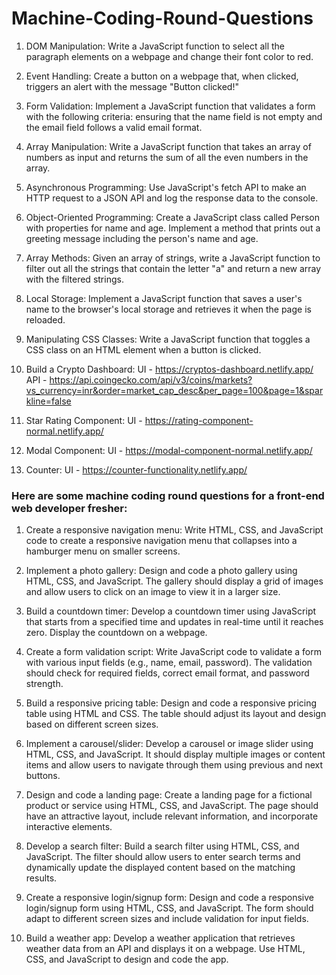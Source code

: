 # Machine-Coding-Round-Questions

1.	DOM Manipulation: Write a JavaScript function to select all the paragraph elements on a webpage and change their font color to red.

2.	Event Handling: Create a button on a webpage that, when clicked, triggers an alert with the message "Button clicked!"

3.	Form Validation: Implement a JavaScript function that validates a form with the following criteria: ensuring that the name field is not empty and the email field follows a valid email format.

4.	Array Manipulation: Write a JavaScript function that takes an array of numbers as input and returns the sum of all the even numbers in the array.

5.	Asynchronous Programming: Use JavaScript's fetch API to make an HTTP request to a JSON API and log the response data to the console.

6.	Object-Oriented Programming: Create a JavaScript class called Person with properties for name and age. Implement a method that prints out a greeting message including the person's name and age.

7.	Array Methods: Given an array of strings, write a JavaScript function to filter out all the strings that contain the letter "a" and return a new array with the filtered strings.

8.	Local Storage: Implement a JavaScript function that saves a user's name to the browser's local storage and retrieves it when the page is reloaded.

9.	Manipulating CSS Classes: Write a JavaScript function that toggles a CSS class on an HTML element when a button is clicked.

10. Build a Crypto Dashboard:
    UI - https://cryptos-dashboard.netlify.app/
    API - https://api.coingecko.com/api/v3/coins/markets?vs_currency=inr&order=market_cap_desc&per_page=100&page=1&sparkline=false

11. Star Rating Component:
UI - https://rating-component-normal.netlify.app/

12. Modal Component:
UI - https://modal-component-normal.netlify.app/

13. Counter:
UI - https://counter-functionality.netlify.app/
### Here are some machine coding round questions for a front-end web developer fresher:

1. Create a responsive navigation menu: Write HTML, CSS, and JavaScript code to create a responsive navigation menu that collapses into a hamburger menu on smaller screens.

2. Implement a photo gallery: Design and code a photo gallery using HTML, CSS, and JavaScript. The gallery should display a grid of images and allow users to click on an image to view it in a larger size.

3. Build a countdown timer: Develop a countdown timer using JavaScript that starts from a specified time and updates in real-time until it reaches zero. Display the countdown on a webpage.

4. Create a form validation script: Write JavaScript code to validate a form with various input fields (e.g., name, email, password). The validation should check for required fields, correct email format, and password strength.

5. Build a responsive pricing table: Design and code a responsive pricing table using HTML and CSS. The table should adjust its layout and design based on different screen sizes.

6. Implement a carousel/slider: Develop a carousel or image slider using HTML, CSS, and JavaScript. It should display multiple images or content items and allow users to navigate through them using previous and next buttons.

7. Design and code a landing page: Create a landing page for a fictional product or service using HTML, CSS, and JavaScript. The page should have an attractive layout, include relevant information, and incorporate interactive elements.

8. Develop a search filter: Build a search filter using HTML, CSS, and JavaScript. The filter should allow users to enter search terms and dynamically update the displayed content based on the matching results.

9. Create a responsive login/signup form: Design and code a responsive login/signup form using HTML, CSS, and JavaScript. The form should adapt to different screen sizes and include validation for input fields.

10. Build a weather app: Develop a weather application that retrieves weather data from an API and displays it on a webpage. Use HTML, CSS, and JavaScript to design and code the app.
